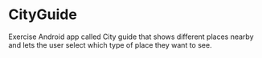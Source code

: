 # CityGuide
Exercise Android app called City guide that shows different places nearby and lets the user select which type of place they want to see.
